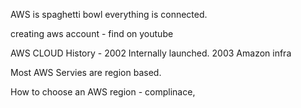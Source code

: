 AWS is spaghetti bowl everything is connected.

creating aws account - find on youtube

AWS CLOUD History - 2002 Internally launched.
2003 Amazon infra 


Most AWS Servies are region based.

How to choose an AWS region - complinace, 
